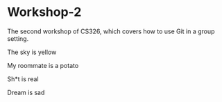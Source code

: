 # Workshop-2

The second workshop of CS326, which covers how to use Git in a group setting.

The sky is yellow

My roommate is a potato

Sh*t is real

Dream is sad
